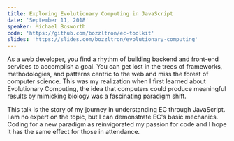 ```yaml
---
title: Exploring Evolutionary Computing in JavaScript
date: 'September 11, 2018'
speaker: Michael Bosworth
code: 'https://github.com/bozzltron/ec-toolkit'
slides: 'https://slides.com/bozzltron/evolutionary-computing'
---
```


As a web developer, you find a rhythm of building backend and front-end
services to accomplish a goal.  You can get lost in the trees of frameworks,
methodologies, and patterns centric to the web and miss the forest of computer
science.  This was my realization when I first learned about Evolutionary
Computing, the idea that computers could produce meaningful results by
mimicking biology was a fascinating paradigm shift.

This talk is the story of my journey in understanding EC through JavaScript. I
am no expert on the topic, but I can demonstrate EC's basic mechanics.  Coding
for a new paradigm as reinvigorated my passion for code and I hope it has the
same effect for those in attendance.

